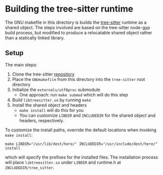 # Building the tree-sitter runtime
The GNU makefile in this directory is builds the [tree-sitter][1]
runtime as a shared object. The steps involved are based on the
tree-sitter node-gyp build process, but modified to produce a
relocatable shared object rather than a statically linked library.

## Setup
The main steps:
1. Clone the tree-sitter [repository][1]
2. Place the `GNUmakefile` from this directory into the `tree-sitter`
   root directory
3. Initialize the `externals/utf8proc` submodule
   - One approach: run `make submod` which will do this step
4. Build `libtreesitter.so` by running `make`
5. Install the shared object and headers
   - `make install` will do this for you
   - You can customize `LIBDIR` and `INCLUDEDIR` for the shared object
     and headers, respectively.


To customize the install paths, override the default locations when
invoking `make install`:
```
make LIBDIR="/usr/lib/dest/here/" INCLUDEDIR="/usr/include/dest/here/" install
```
which will specify the prefixes for the installed files. The
installation process will place `libtreesitter.so` under `LIBDIR` and
runtime.h at `INCLUDEDIR/tree_sitter`.

[1]: https://github.com/tree-sitter/tree-sitter
